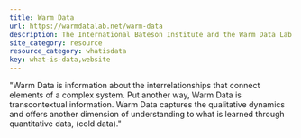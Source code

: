 ```yaml
---
title: Warm Data
url: https://warmdatalab.net/warm-data
description: The International Bateson Institute and the Warm Data Lab
site_category: resource
resource_category: whatisdata
key: what-is-data,website
---
```


"Warm Data is information about the interrelationships that connect elements of a complex system. Put another way, Warm Data is transcontextual information. Warm Data captures the qualitative dynamics and offers another dimension of understanding to what is learned through quantitative data, (cold data)."